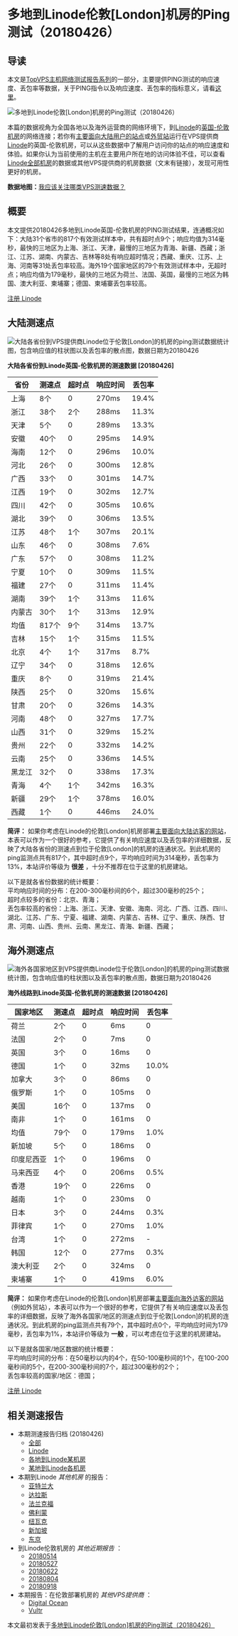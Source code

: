 #  多地到Linode伦敦[London]机房的Ping测试（20180426） 

## 导读

本文是[TopVPS主机网络测试报告系列](https://vps123.top/pingtest)的一部分，主要提供PING测试的响应速度、丢包率等数据，关于PING指令以及响应速度、丢包率的指标意义，请看[这里](https://vps123.top/what-is-ping.html)。

![多地到Linode伦敦\[London\]机房的Ping测试（20180426）](/images/thumbnails/to_linode_London.png)

本篇的数据视角为全国各地以及海外运营商的网络环境下，到[Linode](https://vps123.top/go/linode)的[英国-伦敦机房](https://vps123.top/linode-facilities.html#london)的网络连接；若你有[主要面向大陆用户的站点](https://vps123.top/website-for-mainland-users.html)或[外贸站](https://vps123.top/website-for-internation-trade.html)运行在VPS提供商[Linode](https://vps123.top/go/linode)的英国-伦敦机房，可以从这些数据中了解用户访问你的站点的响应速度和体验。如果你认为当前使用的主机在主要用户所在地的访问体验不佳，可以查看[Linode全部机房](/linode/isp/china/20180426-linode-isp-china.md)的数据或其他VPS提供商的机房数据（文末有链接），发现可用性更好的机房。

**数据地图：**[我应该关注哪类VPS测速数据？](https://vps123.top/find-pingtest-data-you-need.html)

## 概要

本文提供20180426多地到Linode英国-伦敦机房的PING测试结果，连通概况如下：大陆31个省市的817个有效测试样本中，共有超时点9个；响应均值为314毫秒，最快的三地区为上海、浙江、天津，最慢的三地区为青海、新疆、西藏；浙江、江苏、湖南、内蒙古、吉林等8处有响应超时情况；西藏、重庆、江苏、上海、河南等31处丢包率较高。海外19个国家地区的79个有效测试样本中，无超时点；响应均值为179毫秒，最快的三地区为荷兰、法国、英国，最慢的三地区为韩国、澳大利亚、柬埔寨；德国、柬埔寨丢包率较高。

[注册 Linode](https://vps123.top/go/linode/_btn1)

## 大陆测速点

![大陆各省份到VPS提供商Linode位于伦敦\[London\]的机房的ping测试数据统计图，包含响应值的柱状图以及丢包率的散点图，数据日期为20180426](/images/pingtests/linode_20180426/plot_idc_linode_uk-london_20180426_mainland.png)

**大陆各省份到Linode英国-伦敦机房的测速数据 [20180426]**

省份 | 测速点 | 超时点 | 响应时间 | 丢包率  
---|---|---|---|---  
上海 | 8个 | 0 | 270ms | 19.4%  
浙江 | 38个 | 2个 | 288ms | 11.3%  
天津 | 5个 | 0 | 289ms | 13.3%  
安徽 | 40个 | 0 | 295ms | 14.9%  
海南 | 12个 | 0 | 296ms | 10.0%  
河北 | 26个 | 0 | 300ms | 12.8%  
广西 | 33个 | 0 | 301ms | 14.7%  
江西 | 19个 | 0 | 302ms | 12.7%  
四川 | 42个 | 0 | 305ms | 10.6%  
湖北 | 39个 | 0 | 306ms | 13.5%  
江苏 | 48个 | 1个 | 307ms | 20.1%  
山东 | 46个 | 0 | 308ms | 7.6%  
广东 | 57个 | 0 | 308ms | 11.2%  
宁夏 | 10个 | 0 | 309ms | 11.5%  
福建 | 27个 | 0 | 311ms | 11.4%  
湖南 | 39个 | 1个 | 313ms | 11.6%  
内蒙古 | 30个 | 1个 | 313ms | 12.9%  
均值 | 817个 | 9个 | 314ms | 13.7%  
吉林 | 15个 | 1个 | 315ms | 11.5%  
北京 | 4个 | 1个 | 317ms | 8.7%  
辽宁 | 34个 | 0 | 318ms | 12.6%  
重庆 | 8个 | 0 | 319ms | 21.4%  
陕西 | 25个 | 0 | 320ms | 15.6%  
甘肃 | 20个 | 0 | 326ms | 14.3%  
河南 | 48个 | 0 | 327ms | 17.7%  
山西 | 31个 | 0 | 329ms | 15.2%  
贵州 | 22个 | 0 | 332ms | 14.2%  
云南 | 25个 | 0 | 336ms | 14.5%  
黑龙江 | 32个 | 0 | 338ms | 17.3%  
青海 | 4个 | 1个 | 342ms | 16.3%  
新疆 | 29个 | 1个 | 378ms | 16.0%  
西藏 | 1个 | 0 | 446ms | 24.0%  
  
**简评：** 如果你考虑在Linode的伦敦[London]机房部署[主要面向大陆访客的网站](website-for-mainland-users.html)，本表可以作为一个很好的参考，它提供了有关响应速度以及丢包率的详细数据，反映了大陆各省份的测速点到位于伦敦[London]的机房的连通状况。到此机房的ping监测点共有817个，其中超时点9个，平均响应时间为314毫秒，丢包率为13%，本站评价等级为 **很差** ，十分不推荐在位于这里的机房建站。

以下是就各省份数据的统计概要：  
平均响应时间的分布：在200-300毫秒间的6个，超过300毫秒的25个；  
超时点较多的省份：北京、青海；  
丢包率较高的省份：上海、浙江、天津、安徽、海南、河北、广西、江西、四川、湖北、江苏、广东、宁夏、福建、湖南、内蒙古、吉林、辽宁、重庆、陕西、甘肃、河南、山西、贵州、云南、黑龙江、青海、新疆、西藏；

## 海外测速点

![海外各国家地区到VPS提供商Linode位于伦敦\[London\]的机房的ping测试数据统计图，包含响应值的柱状图以及丢包率的散点图，数据日期为20180426](/images/pingtests/linode_20180426/plot_idc_linode_uk-london_20180426_overseas.png)

**海外线路到Linode英国-伦敦机房的测速数据 [20180426]**

国家地区 | 测速点 | 超时点 | 响应时间 | 丢包率  
---|---|---|---|---  
荷兰 | 2个 | 0 | 6ms | 0  
法国 | 2个 | 0 | 7ms | 0  
英国 | 3个 | 0 | 16ms | 0  
德国 | 1个 | 0 | 32ms | 10.0%  
加拿大 | 3个 | 0 | 86ms | 0  
俄罗斯 | 1个 | 0 | 105ms | 0  
美国 | 16个 | 0 | 137ms | 0  
南非 | 1个 | 0 | 161ms | 0  
均值 | 79个 | 0 | 179ms | 1.0%  
新加坡 | 5个 | 0 | 186ms | 0  
印度尼西亚 | 1个 | 0 | 196ms | 0  
马来西亚 | 4个 | 0 | 206ms | 0.5%  
香港 | 19个 | 0 | 226ms | 0  
越南 | 1个 | 0 | 230ms | 0  
日本 | 3个 | 0 | 244ms | 0.3%  
菲律宾 | 1个 | 0 | 270ms | 1.0%  
台湾 | 1个 | 0 | 272ms | -  
韩国 | 12个 | 0 | 277ms | 0.3%  
澳大利亚 | 2个 | 0 | 324ms | 0  
柬埔寨 | 1个 | 0 | 419ms | 6.0%  
  
**简评：** 如果你考虑在Linode的伦敦[London]机房部署[主要面向海外访客的网站](https://vps123.top/website-for-internation-trade.html)（例如外贸站），本表可以作为一个很好的参考，它提供了有关响应速度以及丢包率的详细数据，反映了海外各国家/地区的测速点到位于伦敦[London]的机房的连通状况。到此机房的ping监测点共有79个，其中超时点0个，平均响应时间为179毫秒，丢包率为1%，本站评价等级为 **一般** ，可以考虑在位于这里的机房建站。

以下是就各国家/地区数据的统计概要：  
平均响应时间的分布：在50毫秒以内的4个，在50-100毫秒间的1个，在100-200毫秒间的5个，在200-300毫秒间的7个，超过300毫秒的2个；  
丢包率较高的国家/地区：德国；

[注册 Linode](https://vps123.top/go/linode/_btn2)

## 相关测速报告

  * 本期测速报告归档 (20180426) 
    * [全部](https://vps123.top/pingtests/20180426 "本期各VPS提供商全部测速报告")
    * [Linode](https://vps123.top/pingtests/idc-linode/20180426 "本期Linode的全部测速报告")
    * [各地到Linode某机房](https://vps123.top/pingtests/idc-linode/isp-global/20180426 "以Linode某机房为关注对象的视角，横向比较大陆各省份、海外各国家地区")
    * [某地到Linode各机房](https://vps123.top/pingtests/idc-linode/facility-all/20180426 "以大陆某省份为关注对象的视角，横向比较Linode各机房")
  * 本期到Linode _其他机房_ 的报告： 
    * [亚特兰大](/linode/idc/atlanta/20180426-linode-idc-atlanta.md "多地到Linode亚特兰大机房的Ping测试 20180426")
    * [达拉斯](/linode/idc/dallas/20180426-linode-idc-dallas.md "多地到Linode达拉斯机房的Ping测试 20180426")
    * [法兰克福](/linode/idc/frankfurt/20180426-linode-idc-frankfurt.md "多地到Linode法兰克福机房的Ping测试 20180426")
    * [佛利蒙](/linode/idc/fremont/20180426-linode-idc-fremont.md "多地到Linode佛利蒙机房的Ping测试 20180426")
    * [纽瓦克](/linode/idc/newark/20180426-linode-idc-newark.md "多地到Linode纽瓦克机房的Ping测试 20180426")
    * [新加坡](/linode/idc/singapore/20180426-linode-idc-singapore.md "多地到Linode新加坡机房的Ping测试 20180426")
    * [东京](/linode/idc/tokyo/20180426-linode-idc-tokyo.md "多地到Linode东京机房的Ping测试 20180426")
  * 到Linode伦敦机房的 _其他近期报告_ ： 
    * [20180514](/linode/idc/london/20180514-linode-idc-london.md "多地到Linode伦敦机房的Ping测试 20180514")
    * [20180527](/linode/idc/london/20180527-linode-idc-london.md "多地到Linode伦敦机房的Ping测试 20180527")
    * [20180622](/linode/idc/london/20180622-linode-idc-london.md "多地到Linode伦敦机房的Ping测试 20180622")
    * [20180804](/linode/idc/london/20180804-linode-idc-london.md "多地到Linode伦敦机房的Ping测试 20180804")
    * [20180918](/linode/idc/london/20180918-linode-idc-london.md "多地到Linode伦敦机房的Ping测试 20180918")
  * 本期报告：在伦敦部署机房的 _其他VPS提供商_ ： 
    * [Digital Ocean](do/idc/london/20180426-do-idc-london.md "多地到Digital Ocean伦敦机房的Ping测试 20180426")
    * [Vultr](/vultr/idc/london/20180426-vultr-idc-london.md "多地到Vultr伦敦机房的Ping测试 20180426")



本文最初发表于[多地到Linode伦敦[London]机房的Ping测试（20180426）](https://vps123.top/pingtest/20180426-linode-idc-london.html)
